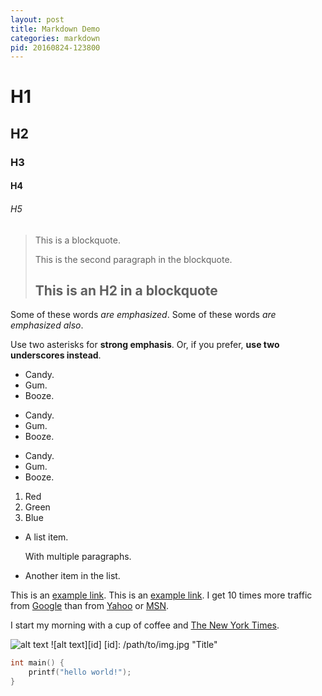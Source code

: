 ```yaml
---
layout: post
title: Markdown Demo
categories: markdown
pid: 20160824-123800
---
```

# H1
## H2
### H3
#### H4
###### H5

> This is a blockquote.
>
> This is the second paragraph in the blockquote.
>
> ## This is an H2 in a blockquote

Some of these words *are emphasized*.
Some of these words _are emphasized also_.

Use two asterisks for **strong emphasis**.
Or, if you prefer, __use two underscores instead__.

*   Candy.
*   Gum.
*   Booze.

+   Candy.
+   Gum.
+   Booze.

-   Candy.
-   Gum.
-   Booze.

1.  Red
2.  Green
3.  Blue

*   A list item.

    With multiple paragraphs.

*   Another item in the list.

This is an [example link](http://example.com/).
This is an [example link](http://example.com/ "With a Title").
I get 10 times more traffic from [Google][1] than from
[Yahoo][2] or [MSN][3].

[1]: http://google.com/        "Google"
[2]: http://search.yahoo.com/  "Yahoo Search"
[3]: http://search.msn.com/    "MSN Search"

I start my morning with a cup of coffee and
[The New York Times][NY Times].

[ny times]: http://www.nytimes.com/


![alt text](/path/to/img.jpg "Title")
![alt text][id]
[id]: /path/to/img.jpg "Title"


```c
int main() {
	printf("hello world!");
}
```
